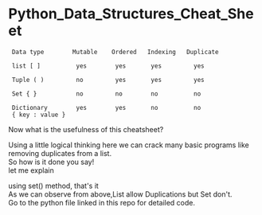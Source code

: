 # Python_Data_Structures_Cheat_Sheet

     Data type        Mutable    Ordered   Indexing   Duplicate
    
     list [ ]          yes        yes       yes         yes
    
     Tuple ( )         no         yes       yes         yes
    
     Set { }           no         no        no          no
    
     Dictionary        yes        yes       no          no
     { key : value }
     
     
Now what is the usefulness of this cheatsheet?

Using a little logical thinking here we can crack many basic programs like removing duplicates from a list.  
So how is it done you say!  
let me explain

using set() method, that's it  
As we can observe from above,List allow Duplications but Set don't.  
Go to the python file linked in this repo for detailed code.
